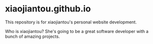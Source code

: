 # xiaojiantou.github.io

This repository is for xiaojiantou's personal website development.

Who is xiaojiantou? She's going to be a great software developer with a bunch of amazing projects.
